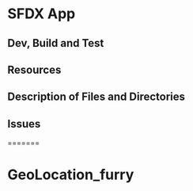 # SFDX  App

## Dev, Build and Test


## Resources


## Description of Files and Directories


## Issues


=======
# GeoLocation_furry
